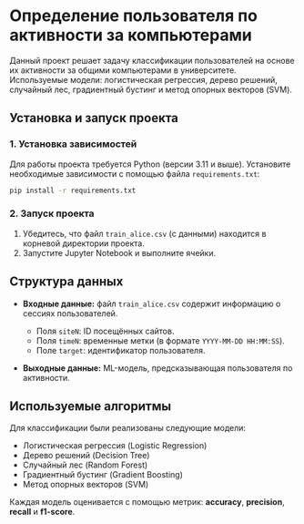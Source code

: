 # Определение пользователя по активности за компьютерами

Данный проект решает задачу классификации пользователей на основе их активности за общими компьютерами в университете. Используемые модели: логистическая регрессия, дерево решений, случайный лес, градиентный бустинг и метод опорных векторов (SVM).

## Установка и запуск проекта

### 1. Установка зависимостей

Для работы проекта требуется Python (версии 3.11 и выше). Установите необходимые зависимости с помощью файла `requirements.txt`:

```bash
pip install -r requirements.txt
```

### 2. Запуск проекта

1. Убедитесь, что файл `train_alice.csv` (с данными) находится в корневой директории проекта.
2. Запустите Jupyter Notebook и выполните ячейки.

## Структура данных

- **Входные данные:** файл `train_alice.csv` содержит информацию о сессиях пользователей.
  - Поля `siteN`: ID посещённых сайтов.
  - Поля `timeN`: временные метки (в формате `YYYY-MM-DD HH:MM:SS`).
  - Поле `target`: идентификатор пользователя.

- **Выходные данные:** ML-модель, предсказывающая пользователя по активности.

## Используемые алгоритмы

Для классификации были реализованы следующие модели:
- Логистическая регрессия (Logistic Regression)
- Дерево решений (Decision Tree)
- Случайный лес (Random Forest)
- Градиентный бустинг (Gradient Boosting)
- Метод опорных векторов (SVM)

Каждая модель оценивается с помощью метрик: **accuracy**, **precision**, **recall** и **f1-score**.
